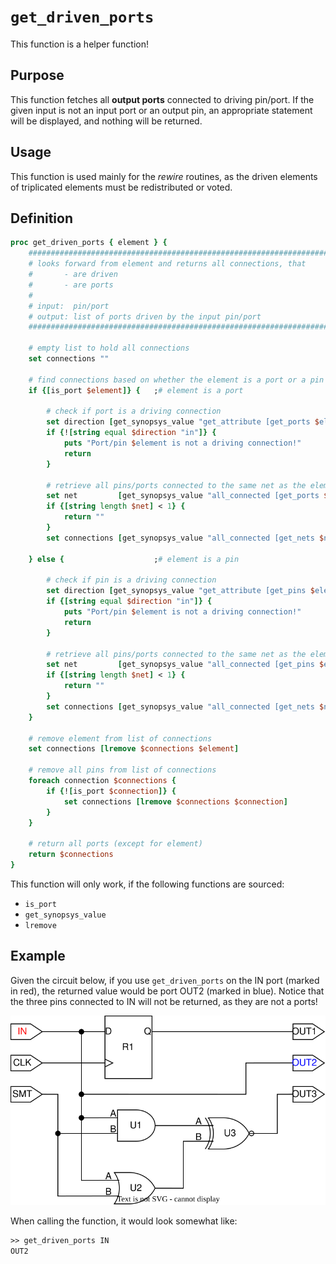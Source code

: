[get_driven_ports_figure]: ..\figures\helper_functions\get_driven_ports.drawio.svg

# ```get_driven_ports```

This function is a helper function!

## Purpose

This function fetches all **output ports** connected to driving pin/port. If the given input is not an input port or an output pin, an appropriate statement will be displayed, and nothing will be returned.

## Usage

This function is used mainly for the *rewire* routines, as the driven elements of triplicated elements must be redistributed or voted.

## Definition

```tcl
proc get_driven_ports { element } {
    ##################################################################################
    # looks forward from element and returns all connections, that 
    #       - are driven
    #       - are ports
    #
    # input:  pin/port
    # output: list of ports driven by the input pin/port
    ##################################################################################

    # empty list to hold all connections
    set connections ""

    # find connections based on whether the element is a port or a pin
    if {[is_port $element]} {   ;# element is a port

        # check if port is a driving connection
        set direction [get_synopsys_value "get_attribute [get_ports $element] pin_direction"]
        if {![string equal $direction "in"]} {
            puts "Port/pin $element is not a driving connection!"
            return
        }

        # retrieve all pins/ports connected to the same net as the element
        set net         [get_synopsys_value "all_connected [get_ports $element]"]
        if {[string length $net] < 1} {
            return ""
        }
        set connections [get_synopsys_value "all_connected [get_nets $net]"]

    } else {                    ;# element is a pin

        # check if pin is a driving connection
        set direction [get_synopsys_value "get_attribute [get_pins $element] pin_direction"]
        if {[string equal $direction "in"]} {
            puts "Port/pin $element is not a driving connection!"
            return
        }

        # retrieve all pins/ports connected to the same net as the element
        set net         [get_synopsys_value "all_connected [get_pins $element]"]
        if {[string length $net] < 1} {
            return ""
        }
        set connections [get_synopsys_value "all_connected [get_nets $net]"]
    }

    # remove element from list of connections
    set connections [lremove $connections $element]

    # remove all pins from list of connections
    foreach connection $connections {
        if {![is_port $connection]} {
            set connections [lremove $connections $connection]
        }
    }

    # return all ports (except for element)
    return $connections
}
```

This function will only work, if the following functions are sourced:

* ```is_port```
* ```get_synopsys_value```
* ```lremove```

## Example

Given the circuit below, if you use ```get_driven_ports``` on the IN port (marked in red), the returned value would be port OUT2 (marked in blue). Notice that the three pins connected to IN will not be returned, as they are not a ports!

![get_driven_pins used on example circuit. Red textcolor indicates the input to the function call, and blue indicates the return.][get_driven_ports_figure]

When calling the function, it would look somewhat like:

```tcl
>> get_driven_ports IN
OUT2
```
